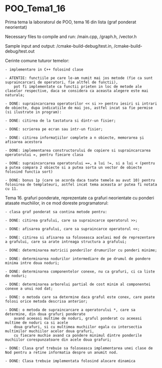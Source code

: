 # POO_Tema1_16
Prima tema la laboratorul de POO, tema 16 din lista (graf ponderat neorientat)

Necessary files to compile and run: /main.cpp, /graph.h, /vector.h

Sample input and output: /cmake-build-debug/test.in, /cmake-build-debug/test.out

Cerinte comune tuturor temelor:

    - implementare in C++ folosind clase

    - ATENTIE: functiile pe care le-am numit mai jos metode (fie ca sunt supraincarcari de operatori, fie altfel de functii),
        pot fi implementate ca functii prieten in loc de metode ale claselor respective, daca se considera ca aceasta alegere este mai naturala;

    - DONE: supraincarcarea operatorilor << si >> pentru iesiri si intrari de obiecte, dupa indicatiile de mai jos, astfel incat sa fie permise (si ilustrate in program):

    - DONE: citirea de la tastatura si dintr-un fisier;

    - DONE: scrierea pe ecran sau intr-un fisier;

    - DONE: citirea informațiilor complete a n obiecte, memorarea și afisarea acestora

    - DONE: implementarea constructorului de copiere si supraincarcarea operatorului =, pentru fiecare clasa

    - DONE: supraincarcarea operatorului ==, a lui !=, si a lui < (pentru a putea compara 2 obiecte si a putea sorta un vector de obiecte folosind functia sort)

    - DONE: bonus 1p (care se acorda daca toate temele au avut 10) pentru folosirea de templateuri, astfel incat tema aceasta ar putea fi notata cu 11.


Tema 16. grafuri ponderate, reprezentate ca grafuri neorientate cu ponderi atasate muchiilor, in ce mod doreste programatorul:

    - clasa graf ponderat sa contina metode pentru:

    - DONE: citirea grafului, care sa supraincarce operatorul >>;

    - DONE: afisarea grafului, care sa supraincarce operatorul <<;

    - DONE: citirea si afisarea sa foloseasca acelasi mod de reprezentare a grafului, care sa arate intreaga structura a grafului;

    - DONE: determinarea matricii ponderilor drumurilor cu ponderi minime;

    - DONE: determinarea nodurilor intermediare de pe drumul de pondere minima intre doua noduri;

    - DONE: determinarea componentelor conexe, nu ca grafuri, ci ca liste de noduri;

    - DONE: determinarea arborelui partial de cost minim al componentei conexe a unui nod dat;

    - DONE: o metoda care sa determine daca graful este conex, care poate folosi orice metoda descrisa anterior;

    - DONE: o metoda de supraincarcare a operatorului *, care sa determine, din doua grafuri ponderate
        avand aceeasi multime de noduri, graful ponderat cu aceeasi multime de noduri ca si acele
        doua grafuri, si cu multimea muchiilor egala cu intersectia multimilor muchiilor acelor doua grafuri,
        cu fiecare muchie avand ca pondere minimul dintre ponderile muchiilor corespunzatoare din acele doua grafuri;

    - DONE: Clasa graf trebuie sa foloseasca implementarea unei clase de Nod pentru a retine informatia despre un anumit nod.

    - DONE: Clasa trebuie implementata folosind alocare dinamica
